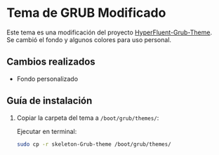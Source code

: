 # Tema de GRUB Modificado

Este tema es una modificación del proyecto [HyperFluent-Grub-Theme](https://github.com/Coopydood/HyperFluent-GRUB-Theme/tree/main).  
Se cambió el fondo y algunos colores para uso personal.

## Cambios realizados
- Fondo personalizado

## Guía de instalación

1. Copiar la carpeta del tema a `/boot/grub/themes/`:

   Ejecutar en terminal:

   ```bash
   sudo cp -r skeleton-Grub-theme /boot/grub/themes/
